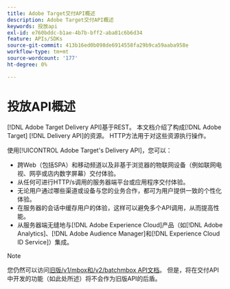 ```yaml
---
title: Adobe Target交付API概述
description: Adobe Target交付API概述
keywords: 投放api
exl-id: e760bddc-b1ae-4b7b-bff2-aba81c6b6d34
feature: APIs/SDKs
source-git-commit: 413b16ed0b098de6914558fa29b9ca59aaba958e
workflow-type: tm+mt
source-wordcount: '177'
ht-degree: 0%

---
```


# 投放API概述

[!DNL Adobe Target Delivery API]基于REST。 本文档介绍了构成[!DNL Adobe Target] [!DNL Delivery API]的资源。 HTTP方法用于对这些资源执行操作。

使用[!UICONTROL Adobe Target's Delivery API]，您可以：

* 跨Web（包括SPA）和移动频道以及非基于浏览器的物联网设备（例如联网电视、网亭或店内数字屏幕）交付体验。
* 从任何可进行HTTP/s调用的服务器端平台或应用程序交付体验。
* 无论用户通过哪些渠道或设备与您的业务合作，都可为用户提供一致的个性化体验。
* 在服务器的会话中缓存用户的体验，这样可以避免多个API调用，从而提高性能。
* 从服务器端无缝地与[!DNL Adobe Experience Cloud]产品（如[!DNL Adobe Analytics]、[!DNL Adobe Audience Manager]和[!DNL Experience Cloud ID Service]）集成。

>[!NOTE]
>
>您仍然可以访问[旧版/v1/mbox和/v2/batchmbox API文档](https://developers.adobetarget.com/api/legacy-api/index.html)。 但是，将在交付API中开发的功能（如此处所述）将不会作为旧版API的后盾。
